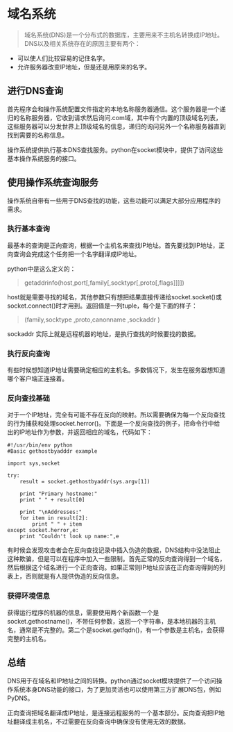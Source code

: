 # 域名系统

> 域名系统(DNS)是一个分布式的数据库，主要用来不主机名转换成IP地址。DNS以及相关系统存在的原因主要有两个：
> 
- 可以使人们比较容易的记住名字。
- 允许服务器改变IP地址，但是还是用原来的名字。

## 进行DNS查询

首先程序会和操作系统配置文件指定的本地名称服务器通信。这个服务器是一个递归的名称服务器，它收到请求然后询问.com域，其中有个内置的顶级域名列表，这些服务器可以分发世界上顶级域名的信息，递归的询问另外一个名称服务器直到找到需要的名称信息。

操作系统提供执行基本DNS查找服务。python在socket模块中，提供了访问这些基本操作系统服务的接口。

## 使用操作系统查询服务
操作系统自带有一些用于DNS查找的功能，这些功能可以满足大部分应用程序的需求。

### 执行基本查询
最基本的查询是正向查询，根据一个主机名来查找IP地址。首先要找到IP地址，正向查询会完成这个任务把一个名字翻译成IP地址。

python中是这么定义的：
> getaddrinfo(host,port[,family[,socktypr[,proto[,flags]]]])

host就是需要寻找的域名，其他参数只有想把结果直接传递给socket.socket()或socket.connect()时才用到。返回值是一列tuple，每个是下面的样子：
> (family,socktype ,proto,canonname ,sockaddr )

sockaddr 实际上就是远程机器的地址，是执行查找的时候要找的数据。

### 执行反向查询
有些时候想知道IP地址需要确定相应的主机名。多数情况下，发生在服务器想知道哪个客户端正连接着。

### 反向查找基础
对于一个IP地址，完全有可能不存在反向的映射。所以需要确保为每一个反向查找的行为捕获和处理socket.herror()。下面是一个反向查找的例子，把命令行中给出的IP地址作为参数，并返回相应的域名，代码如下：

    #!/usr/bin/env python
    #Basic gethostbyadddr example
    
    import sys,socket
    
    try:
    	result = socket.gethostbyaddr(sys.argv[1])
    
    	print "Primary hostname:"
    	print " " + result[0]
    
    	print "\nAddresses:"
    	for item in result[2]:
    		print " " + item
    except socket.herror,e:
    	print "Couldn't look up name:",e 

有时候会发现攻击者会在反向查找记录中插入伪造的数据，DNS结构中没法阻止这种欺骗，但是可以在程序中加入一些限制。首先正常的反向查询得到一个域名，然后根据这个域名进行一个正向查询。如果正常则IP地址应该在正向查询得到的列表上，否则就是有人提供伪造的反向信息。

### 获得环境信息
获得运行程序的机器的信息，需要使用两个新函数一个是socket.gethostname()，不带任何参数，返回一个字符串，是本地机器的主机名，通常是不完整的。第二个是socket.getfqdn()，有一个参数是主机名，会获得完整的主机名。

## 总结
DNS用于在域名和IP地址之间的转换。python通过socket模块提供了一个访问操作系统本身DNS功能的接口，为了更加灵活也可以使用第三方扩展DNS包，例如PyDNS。

正向查询把域名翻译成IP地址，是连接远程服务的一个基本部分。反向查询把IP地址翻译成主机名，不过需要在反向查询中确保没有使用无效的数据。
